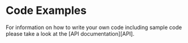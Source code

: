 # Code Examples

For information on how to write your own code including sample code please take a look at the [API documentation][API].
